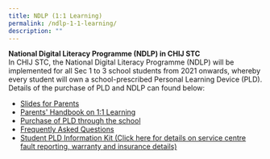 ```yaml
---
title: NDLP (1:1 Learning)
permalink: /ndlp-1-1-learning/
description: ""
---
```

<p><strong>National Digital Literacy Programme (NDLP) in CHIJ STC<br /></strong>In CHIJ STC, the National Digital Literacy Programme (NDLP) will be implemented for all Sec 1 to 3 school students from 2021 onwards, whereby every student will own a school-prescribed Personal Learning Device (PLD). Details of the purchase of PLD and NDLP can found below:</p>
<ul>
<li><a href="/files/CHIJ%20STC%20-%20Parent%20Engagement_Slides_7Jan%20Parents%20Slides.pdf" target="">Slides for Parents</a></li>
<li><a href="/files/Parent%20Handbook%20I%20on%201_1%20Learning.pdf" target="">Parents' Handbook on 1:1 Learning</a></li>
<li><a href="https://go.gov.sg/pdlpadmin" target="">Purchase of PLD through the school</a></li>
<li><a href="/files/FAQs_for_Parents_8Feb.pdf" target="">Frequently Asked Questions</a>&nbsp;</li>
<li><a href="/files/Student%20Device%20Information%20Kit_CHIJ%20STC.pdf" target="">Student PLD Information Kit (Click here for details on service centre fault reporting, warranty and insurance details)</a></li>
</ul>